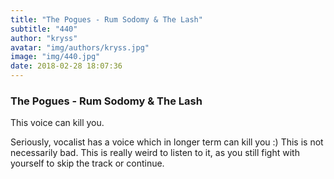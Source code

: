```yaml
---
title: "The Pogues - Rum Sodomy & The Lash"
subtitle: "440"
author: "kryss"
avatar: "img/authors/kryss.jpg"
image: "img/440.jpg"
date: 2018-02-28 18:07:36
---
```


### The Pogues - Rum Sodomy & The Lash
This voice can kill you.

Seriously, vocalist has a voice which in longer term can kill you :) This is not necessarily bad. This is really weird to listen to it, as you still fight with yourself to skip the track or continue.

